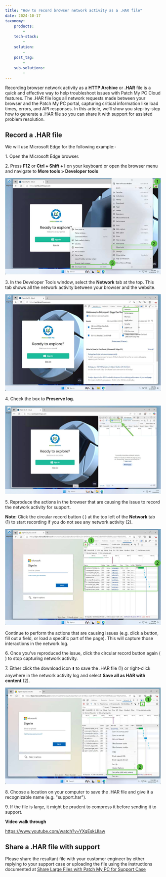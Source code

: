 ```yaml
---
title: "How to record browser network activity as a .HAR file"
date: 2024-10-17
taxonomy:
    products:
        - 
    tech-stack:
        - 
    solution:
        - 
    post_tag:
        - 
    sub-solutions:
        - 
---
```


Recording browser network activity as a **HTTP Archive** or **.HAR** file is a quick and effective way to help troubleshoot issues with Patch My PC Cloud features. The .HAR file logs all network requests made between your browser and the Patch My PC portal, capturing critical information like load times, errors, and API responses. In this article, we’ll show you step-by-step how to generate a .HAR file so you can share it with support for assisted problem resolution.

## Record a .HAR file

We will use Microsoft Edge for the following example:-

1\. Open the Microsoft Edge browser.

2\. Press **F12** or **Ctrl + Shift + I** on your keyboard or open the browser menu and navigate to **More tools > Developer tools**

![](/_images/har_file_1.jpg)

3\. In the Developer Tools window, select the **Network** tab at the top. This tab shows all the network activity between your browser and the website.

![](/_images/har_file_2.jpg)

4\. Check the box to **Preserve log**.

![](/_images/preservelog-1024x581.jpg)

5\. Reproduce the actions in the browser that are causing the issue to record the network activity for support.

**Note:** Click the circular record button ( ) at the top left of the **Network** tab (1) to start recording if you do not see any network activity (2).

![](/_images/har_file_3.jpg)

Continue to perform the actions that are causing issues (e.g. click a button, fill out a field, or load a specific part of the page). This will capture those interactions in the network log.

6\. Once you've reproduced the issue, click the circular record button again ( ) to stop capturing network activity.

7\. Either click the download icon ⬇️ to save the .HAR file (1) or right-click anywhere in the network activity log and select **Save all as HAR with content** (2).

![](/_images/har_file_4.jpg)

8\. Choose a location on your computer to save the .HAR file and give it a recognizable name (e.g. "support.har").

9\. If the file is large, it might be prudent to compress it before sending it to support.

**Video walk through**

https://www.youtube.com/watch?v=YXqEskLIlaw

## Share a .HAR file with support

Please share the resultant file with your customer engineer by either replying to your support case or uploading the file using the instructions documented at [Share Large Files with Patch My PC for Support Case](https://patchmypc.com/how-to-share-large-files)